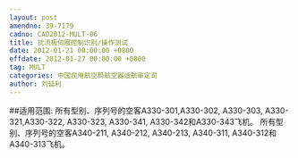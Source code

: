 ```yaml
---
layout: post
amendno: 39-7179
cadno: CAD2012-MULT-06
title: 扰流板伺服控制识别/操作测试
date: 2012-01-21 00:00:00 +0800
effdate: 2012-01-27 00:00:00 +0800
tag: MULT
categories: 中国民用航空局航空器适航审定司
author: 刘延利
---
```


##适用范围:
所有型别、序列号的空客A330-301,A330-302, A330-303, A330-321,A330-322, A330-323, A330-341, A330-342和A330-343飞机。
所有型别、序列号的空客A340-211, A340-212, A340-213, A340-311, A340-312和A340-313飞机。

